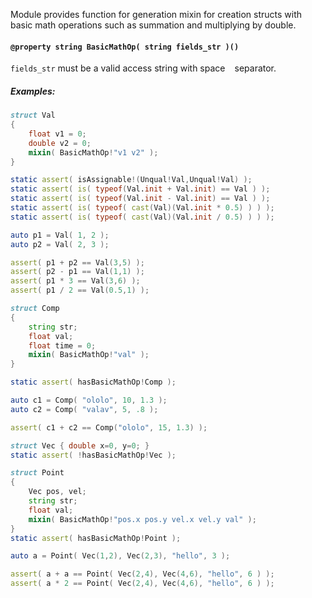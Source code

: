 Module provides function for generation mixin for creation
structs with basic math operations such as
summation and multiplying by double.

#### `@property string BasicMathOp( string fields_str )()`

`fields_str` must be a valid access string with space ` ` separator.

##### Examples:

```d
struct Val
{
    float v1 = 0;
    double v2 = 0;
    mixin( BasicMathOp!"v1 v2" );
}

static assert( isAssignable!(Unqual!Val,Unqual!Val) );
static assert( is( typeof(Val.init + Val.init) == Val ) );
static assert( is( typeof(Val.init - Val.init) == Val ) );
static assert( is( typeof( cast(Val)(Val.init * 0.5) ) ) );
static assert( is( typeof( cast(Val)(Val.init / 0.5) ) ) );

auto p1 = Val( 1, 2 );
auto p2 = Val( 2, 3 );

assert( p1 + p2 == Val(3,5) );
assert( p2 - p1 == Val(1,1) );
assert( p1 * 3 == Val(3,6) );
assert( p1 / 2 == Val(0.5,1) );
```

```d
struct Comp
{
    string str;
    float val; 
    float time = 0;
    mixin( BasicMathOp!"val" );
}

static assert( hasBasicMathOp!Comp );

auto c1 = Comp( "ololo", 10, 1.3 );
auto c2 = Comp( "valav", 5, .8 );

assert( c1 + c2 == Comp("ololo", 15, 1.3) );
```

```d
struct Vec { double x=0, y=0; }
static assert( !hasBasicMathOp!Vec );

struct Point 
{ 
    Vec pos, vel; 
    string str;
    float val;
    mixin( BasicMathOp!"pos.x pos.y vel.x vel.y val" ); 
}
static assert( hasBasicMathOp!Point );

auto a = Point( Vec(1,2), Vec(2,3), "hello", 3 );

assert( a + a == Point( Vec(2,4), Vec(4,6), "hello", 6 ) );
assert( a * 2 == Point( Vec(2,4), Vec(4,6), "hello", 6 ) );
```
